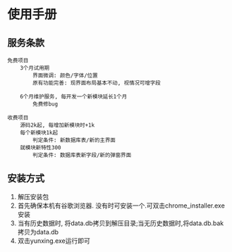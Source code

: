 
# 使用手册

## 服务条款

    免费项目
        3个月试用期
            界面微调: 颜色/字体/位置
            原有功能完善: 现界面布局基本不动, 视情况可增字段

        6个月维护服务, 每开发一个新模块延长1个月
            免费修bug

    收费项目
        源码2k起, 每增加新模块时+1k
        每个新模块1k起
            判定条件: 新数据库表/新的主界面
        就模块新特性300
            判定条件: 数据库表新字段/新的弹窗界面

## 安装方式

1. 解压安装包
2. 首先确保本机有谷歌浏览器. 没有时可安装一个.可双击chrome_installer.exe安装
3. 当有历史数据时, 将data.db拷贝到解压目录;当无历史数据时,将data.db.bak拷贝为data.db
4. 双击yunxing.exe运行即可

